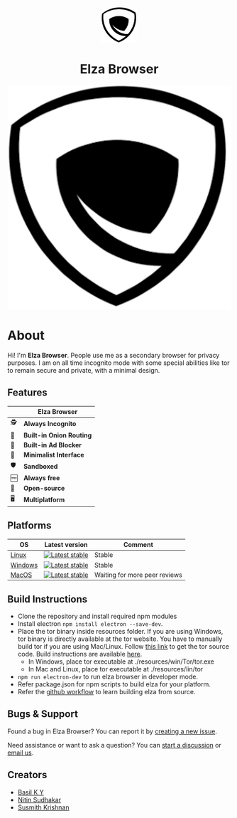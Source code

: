 
<div align="center">
<img src="public/icon.png" height="80" length="80">

# Elza Browser
<img src="public/icon.png" />


</div>




# About


Hi! I'm **Elza Browser**. People use me as a secondary browser for privacy purposes.  I am on all time incognito mode with some special abilities like tor to remain secure and private, with a minimal design. 


## Features


|  | Elza Browser |
| - | ------------ |
| 🕵️ | **Always Incognito**  |
| 🧅 | **Built-in Onion Routing**  |
| 🚫 | **Built-in Ad Blocker**  |
| 🎨 | **Minimalist Interface** |
| 🛡️ | **Sandboxed**  |
| 🆓 | **Always free** |
| 👐 | **Open-source**  |
| 🖥️ | **Multiplatform** |
 


## Platforms

OS | Latest version | Comment |
---|---|--
[Linux](https://github.com/elzabrowser/elza/releases/latest) | [![Latest stable](https://img.shields.io/github/v/release/elzabrowser/elza?color=white&label=latest%20version)](https://github.com/elzabrowser/elza/releases/latest) | Stable | [
[Windows](https://github.com/elzabrowser/elza/releases/latest) | [![Latest stable](https://img.shields.io/github/v/release/elzabrowser/elza?color=white&label=latest%20version)](https://github.com/elzabrowser/elza/releases/latest) | Stable | [
[MacOS](https://github.com/elzabrowser/elza/releases/latest) | [![Latest stable](https://img.shields.io/github/v/release/elzabrowser/elza?color=white&label=latest%20version)](https://github.com/elzabrowser/elza/releases/latest) | Waiting for more peer reviews | 

## Build Instructions

-   Clone the repository and install required npm modules
-   Install electron  `npm install electron --save-dev`.
-   Place the tor binary inside resources folder. If you are using Windows, tor binary is directly available at the tor website. You have to manually build tor if you are using Mac/Linux. Follow  [this link](https://www.torproject.org/download/tor/)  to get the tor source code. Build instructions are available  [here](https://2019.www.torproject.org/docs/tor-doc-unix.html.en).
    -   In Windows, place tor executable at ./resources/win/Tor/tor.exe
    -   In Mac and Linux, place tor executable at ./resources/lin/tor
-   `npm run electron-dev`  to run elza browser in developer mode.
-   Refer package.json for npm scripts to build elza for your platform.
-   Refer the  [github workflow](https://github.com/elzabrowser/elza/blob/master/.github/workflows/release.yml)  to learn building elza from source.

## Bugs & Support

Found a bug in Elza Browser? You can report it by [creating a new issue](https://github.com/elzabrowser/elza/issues/new? ).

Need assistance or want to ask a question? You can [start a discussion](https://github.com/elzabrowser/elza/discussions/new) or [email us](mailto:team@elzabrowser.com).


##  Creators
- [Basil K Y](https://github.com/basilky) 
- [Nitin Sudhakar](https://www.linkedin.com/in/nitin-sudhakar/) 
- [Susmith Krishnan](https://github.com/SusmithKrishnan) 




